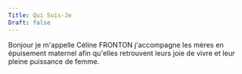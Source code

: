 ```yaml
---
Title: Qui Suis-Je
Draft: false
---
```


Bonjour 
je m'appelle Céline FRONTON
j'accompagne les mères en épuisement maternel afin qu'elles retrouvent leurs joie de vivre et leur pleine puissance de femme.
